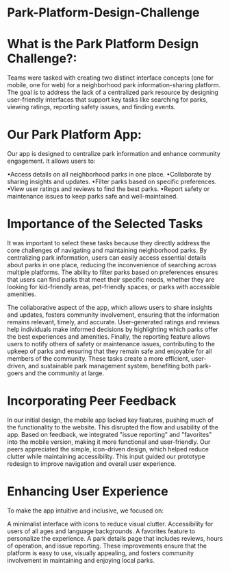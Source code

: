 # Park-Platform-Design-Challenge

# What is the Park Platform Design Challenge?:
Teams were tasked with creating two distinct interface concepts (one for mobile, one for web) for a neighborhood park information-sharing platform. The goal is to address the lack of a centralized park resource by designing user-friendly interfaces that support key tasks like searching for parks, viewing ratings, reporting safety issues, and finding events.

# Our Park Platform App:
Our app is designed to centralize park information and enhance community engagement. It allows users to:

•Access details on all neighborhood parks in one place.
•Collaborate by sharing insights and updates.
•Filter parks based on specific preferences.
•View user ratings and reviews to find the best parks.
•Report safety or maintenance issues to keep parks safe and well-maintained.

# Importance of the Selected Tasks
It was important to select these tasks because they directly address the core challenges of navigating and maintaining neighborhood parks. By centralizing park information, users can easily access essential details about parks in one place, reducing the inconvenience of searching across multiple platforms. The ability to filter parks based on preferences ensures that users can find parks that meet their specific needs, whether they are looking for kid-friendly areas, pet-friendly spaces, or parks with accessible amenities.

The collaborative aspect of the app, which allows users to share insights and updates, fosters community involvement, ensuring that the information remains relevant, timely, and accurate. User-generated ratings and reviews help individuals make informed decisions by highlighting which parks offer the best experiences and amenities. Finally, the reporting feature allows users to notify others of safety or maintenance issues, contributing to the upkeep of parks and ensuring that they remain safe and enjoyable for all members of the community. These tasks create a more efficient, user-driven, and sustainable park management system, benefiting both park-goers and the community at large.

# Incorporating Peer Feedback
In our initial design, the mobile app lacked key features, pushing much of the functionality to the website. This disrupted the flow and usability of the app. Based on feedback, we integrated "issue reporting" and "favorites" into the mobile version, making it more functional and user-friendly. Our peers appreciated the simple, icon-driven design, which helped reduce clutter while maintaining accessibility. This input guided our prototype redesign to improve navigation and overall user experience.

# Enhancing User Experience
To make the app intuitive and inclusive, we focused on:

A minimalist interface with icons to reduce visual clutter.
Accessibility for users of all ages and language backgrounds.
A favorites feature to personalize the experience.
A park details page that includes reviews, hours of operation, and issue reporting.
These improvements ensure that the platform is easy to use, visually appealing, and fosters community involvement in maintaining and enjoying local parks.
